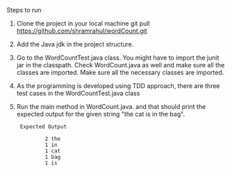 Steps to run

1. Clone the project in your local machine 
        git pull https://github.com/shramrahul/wordCount.git
        
2. Add the Java jdk in the project structure.
        
3. Go to the WordCountTest.java class. You might have to import the junit jar in the classpath. Check WordCount.java as well and make sure all the classes are imported. Make sure all the necessary classes are imported.

4. As the programming is developed using TDD approach, there are three test cases in the WordCountTest.java class
   
5. Run the main method in WordCount.java. and that should print the expected output for the given string "the cat is in the bag".
        
        Expected Output
        
                2 the
                1 in
                1 cat
                1 bag
                1 is
